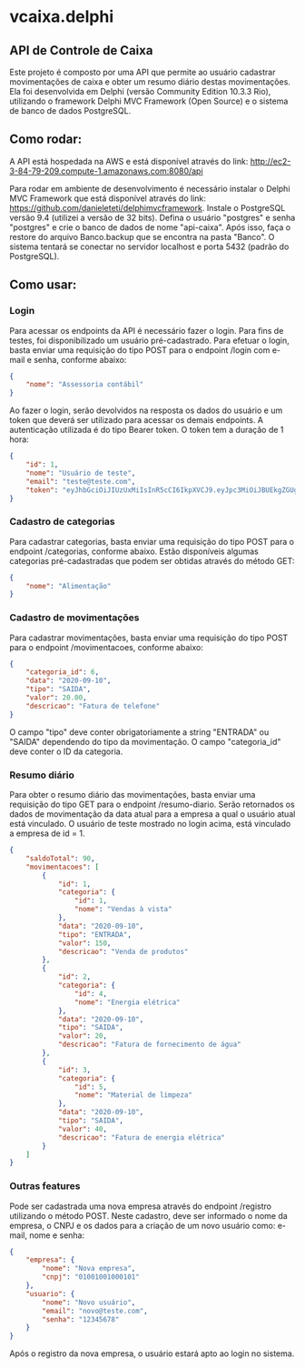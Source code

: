 # vcaixa.delphi
## API de Controle de Caixa

Este projeto é composto por uma API que permite ao usuário cadastrar movimentações de caixa e obter um resumo diário destas movimentações. Ela foi desenvolvida em Delphi (versão Community Edition 10.3.3 Rio), utilizando o framework Delphi MVC Framework (Open Source) e o sistema de banco de dados PostgreSQL.

## Como rodar:
A API está hospedada na AWS e está disponível através do link: http://ec2-3-84-79-209.compute-1.amazonaws.com:8080/api

Para rodar em ambiente de desenvolvimento é necessário instalar o Delphi MVC Framework que está disponível através do link: https://github.com/danieleteti/delphimvcframework. Instale o PostgreSQL versão 9.4 (utilizei a versão de 32 bits). Defina o usuário "postgres" e senha "postgres" e crie o banco de dados de nome "api-caixa". Após isso, faça o restore do arquivo Banco.backup que se encontra na pasta "Banco". O sistema tentará se conectar no servidor localhost e porta 5432 (padrão do PostgreSQL). 

## Como usar:

### Login
Para acessar os endpoints da API é necessário fazer o login. Para fins de testes, foi disponibilizado um usuário pré-cadastrado. Para efetuar o login, basta enviar uma requisição do tipo POST para o endpoint /login com e-mail e senha, conforme abaixo:
```json
{
    "nome": "Assessoria contábil"
}
```

Ao fazer o login, serão devolvidos na resposta os dados do usuário e um token que deverá ser utilizado para acessar os demais endpoints. A autenticação utilizada é do tipo Bearer token. O token tem a duração de 1 hora:
```json
{
    "id": 1,
    "nome": "Usuário de teste",
    "email": "teste@teste.com",
    "token": "eyJhbGciOiJIUzUxMiIsInR5cCI6IkpXVCJ9.eyJpc3MiOiJBUEkgZGUgQ29udHJvbGUgZGUgQ2FpeGEiLCJleHAiOjE1OTk3OTY2NzMsIm5iZiI6MTU5OTc5Mjc3MywiaWF0IjoxNTk5NzkyNzczLCJpZCI6IjEiLCJ1c2VybmFtZSI6InRlc3RlQHRlc3RlLmNvbSIsImVtcHJlc2FfaWQiOiIxIn0.bzVlurortJ2j4ehYjurzUWR4gmrGatAtb-Wu4KSYqA4Asj2LR-LliqeCy4BclkmaKYqMdWkR20IFS1_WGS5RmA"
}
```

### Cadastro de categorias
Para cadastrar categorias, basta enviar uma requisição do tipo POST para o endpoint /categorias, conforme abaixo. Estão disponíveis algumas categorias pré-cadastradas que podem ser obtidas através do método GET:
```json
{
    "nome": "Alimentação"
}
```

### Cadastro de movimentações
Para cadastrar movimentações, basta enviar uma requisição do tipo POST para o endpoint /movimentacoes, conforme abaixo:
```json
{
    "categoria_id": 6,
    "data": "2020-09-10",
    "tipo": "SAIDA",
    "valor": 20.00,
    "descricao": "Fatura de telefone"
}
```

O campo "tipo" deve conter obrigatoriamente a string "ENTRADA" ou "SAIDA" dependendo do tipo da movimentação. O campo "categoria_id" deve conter o ID da categoria.

### Resumo diário
Para obter o resumo diário das movimentações, basta enviar uma requisição do tipo GET para o endpoint /resumo-diario. Serão retornados os dados de movimentação da data atual para a empresa a qual o usuário atual está vinculado. O usuário de teste mostrado no login acima, está vinculado a empresa de id = 1.
```json
{
    "saldoTotal": 90,
    "movimentacoes": [
        {
            "id": 1,
            "categoria": {
                "id": 1,
                "nome": "Vendas à vista"
            },
            "data": "2020-09-10",
            "tipo": "ENTRADA",
            "valor": 150,
            "descricao": "Venda de produtos"
        },
        {
            "id": 2,
            "categoria": {
                "id": 4,
                "nome": "Energia elétrica"
            },
            "data": "2020-09-10",
            "tipo": "SAIDA",
            "valor": 20,
            "descricao": "Fatura de fornecimento de água"
        },
        {
            "id": 3,
            "categoria": {
                "id": 5,
                "nome": "Material de limpeza"
            },
            "data": "2020-09-10",
            "tipo": "SAIDA",
            "valor": 40,
            "descricao": "Fatura de energia elétrica"
        }
    ]
}
```

### Outras features
Pode ser cadastrada uma nova empresa através do endpoint /registro utilizando o método POST. Neste cadastro, deve ser informado o nome da empresa, o CNPJ e os dados para a criação de um novo usuário como: e-mail, nome e senha:
```json
{
    "empresa": {
        "nome": "Nova empresa",
        "cnpj": "01001001000101"
    },
    "usuario": {
        "nome": "Novo usuário",
        "email": "novo@teste.com",
        "senha": "12345678"
    }
}
```
Após o registro da nova empresa, o usuário estará apto ao login no sistema.


